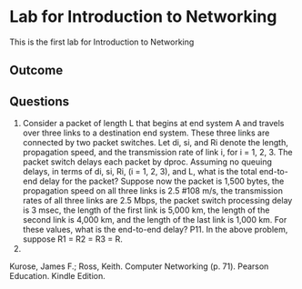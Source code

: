 # Lab for Introduction to Networking

This is the first lab for Introduction to Networking

## Outcome

## Questions

1. Consider a packet of length L that begins at end system A and travels over  three links to a destination end system. These three links are connected by  two packet switches. Let di, si, and Ri denote the length, propagation speed, and the transmission rate of link i, for i = 1, 2, 3. The packet switch delays each packet by dproc. Assuming no queuing delays, in terms of di, si, Ri,  (i = 1, 2, 3), and L, what is the total end-to-end delay for the packet? Suppose now the packet is 1,500 bytes, the propagation speed on all three links is  2.5 #108 m/s, the transmission rates of all three links are 2.5 Mbps, the packet  switch processing delay is 3 msec, the length of the first link is 5,000 km, the  length of the second link is 4,000 km, and the length of the last link is 1,000  km. For these values, what is the end-to-end delay?  P11. In the above problem, suppose R1 = R2 = R3 = R.
1. 


Kurose, James F.; Ross, Keith. Computer Networking (p. 71). Pearson Education. Kindle Edition. 

